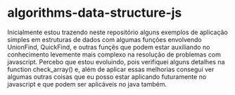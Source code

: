 # algorithms-data-structure-js
Inicialmente estou trazendo neste repositório alguns exemplos de aplicação simples em estruturas de dados com algumas funções envolvendo UnionFind, QuickFind, e outras funçẽs que podem estar auxiliando no conhecimento levemente mais complexo na resolução de problemas com javascript.
Percebo que estou evoluindo, pois verifiquei alguns detalhes na function check_array() e, além de aplicar essas melhorias consegui ver algumas outras coisas que eu posso estar aplicando futuramente no javascript e que podem ser aplicáveis no java também.
